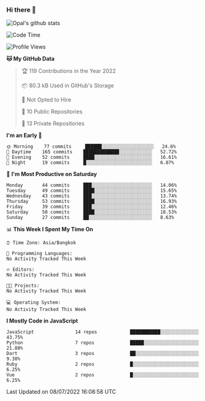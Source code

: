 ### Hi there 👋

![Opal's github stats](https://github-readme-stats.vercel.app/api?username=coolkidneversleep&count_private=true&show_icons=true&theme=radical)


<!--START_SECTION:waka-->
![Code Time](http://img.shields.io/badge/Code%20Time-0%20secs-blue)

![Profile Views](http://img.shields.io/badge/Profile%20Views-0-blue)

**🐱 My GitHub Data** 

> 🏆 119 Contributions in the Year 2022
 > 
> 📦 80.3 kB Used in GitHub's Storage 
 > 
> 🚫 Not Opted to Hire
 > 
> 📜 10 Public Repositories 
 > 
> 🔑 13 Private Repositories  
 > 
**I'm an Early 🐤** 

```text
🌞 Morning    77 commits     ██████░░░░░░░░░░░░░░░░░░░   24.6% 
🌆 Daytime    165 commits    █████████████░░░░░░░░░░░░   52.72% 
🌃 Evening    52 commits     ████░░░░░░░░░░░░░░░░░░░░░   16.61% 
🌙 Night      19 commits     █░░░░░░░░░░░░░░░░░░░░░░░░   6.07%

```
📅 **I'm Most Productive on Saturday** 

```text
Monday       44 commits     ███░░░░░░░░░░░░░░░░░░░░░░   14.06% 
Tuesday      49 commits     ████░░░░░░░░░░░░░░░░░░░░░   15.65% 
Wednesday    43 commits     ███░░░░░░░░░░░░░░░░░░░░░░   13.74% 
Thursday     53 commits     ████░░░░░░░░░░░░░░░░░░░░░   16.93% 
Friday       39 commits     ███░░░░░░░░░░░░░░░░░░░░░░   12.46% 
Saturday     58 commits     ████░░░░░░░░░░░░░░░░░░░░░   18.53% 
Sunday       27 commits     ██░░░░░░░░░░░░░░░░░░░░░░░   8.63%

```


📊 **This Week I Spent My Time On** 

```text
⌚︎ Time Zone: Asia/Bangkok

💬 Programming Languages: 
No Activity Tracked This Week

🔥 Editors: 
No Activity Tracked This Week

🐱‍💻 Projects: 
No Activity Tracked This Week

💻 Operating System: 
No Activity Tracked This Week

```

**I Mostly Code in JavaScript** 

```text
JavaScript               14 repos            ███████████░░░░░░░░░░░░░░   43.75% 
Python                   7 repos             █████░░░░░░░░░░░░░░░░░░░░   21.88% 
Dart                     3 repos             ██░░░░░░░░░░░░░░░░░░░░░░░   9.38% 
Ruby                     2 repos             █░░░░░░░░░░░░░░░░░░░░░░░░   6.25% 
Vue                      2 repos             █░░░░░░░░░░░░░░░░░░░░░░░░   6.25%

```



 Last Updated on 08/07/2022 16:08:58 UTC
<!--END_SECTION:waka-->
